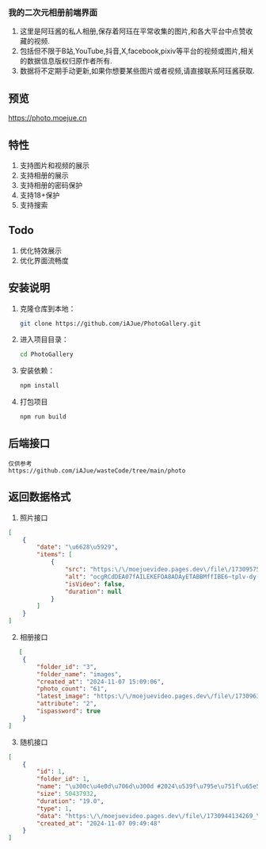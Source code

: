 ### 我的二次元相册前端界面

1. 这里是阿珏酱的私人相册,保存着阿珏在平常收集的图片,和各大平台中点赞收藏的视频.
2. 包括但不限于B站,YouTube,抖音,X,facebook,pixiv等平台的视频或图片,相关的数据信息版权归原作者所有.
3. 数据将不定期手动更新,如果你想要某些图片或者视频,请直接联系阿珏酱获取.

## 预览
https://photo.moejue.cn


## 特性

1. 支持图片和视频的展示
2. 支持相册的展示
3. 支持相册的密码保护
4. 支持18+保护
5. 支持搜索

## Todo
1. 优化特效展示
2. 优化界面流畅度


## 安装说明

1. 克隆仓库到本地：
   ```bash
   git clone https://github.com/iAJue/PhotoGallery.git
   ```

2. 进入项目目录：
   ```bash
   cd PhotoGallery
   ```

3. 安装依赖：
   ```bash
   npm install
   ```

4. 打包项目
   ```bash
   npm run build
   ```


## 后端接口
    仅供参考
    https://github.com/iAJue/wasteCode/tree/main/photo


## 返回数据格式

1. 照片接口
```json
[
    {
        "date": "\u6628\u5929",
        "items": [
            {
                "src": "https:\/\/moejuevideo.pages.dev\/file\/1730957555106_ocgRCdDEA07fAILEKEFOA8ADAyETABBMffIBE6~tplv-dy-aweme-images_q75.webp",
                "alt": "ocgRCdDEA07fAILEKEFOA8ADAyETABBMffIBE6~tplv-dy-aweme-images_q75.webp",
                "isVideo": false,
                "duration": null
            }
        ]
    }
]
```

2. 相册接口
```json
   [
    {
        "folder_id": "3",
        "folder_name": "images",
        "created_at": "2024-11-07 15:09:06",
        "photo_count": "61",
        "latest_image": "https:\/\/moejuevideo.pages.dev\/file\/1730963758087_GZIaBGlbAAALz_E.jpeg",
        "attribute": "2",
        "ispassword": true
    }
]
```
3. 随机接口
```json
[
    {
        "id": 1,
        "folder_id": 1,
        "name": "\u300c\u4e0d\u706d\u300d #2024\u539f\u795e\u751f\u65e5\u4f1a #\u539f\u795e #\u949f\u79bb_7415149072572501275.mp4",
        "size": 50437932,
        "duration": "19.0",
        "type": 1,
        "data": "https:\/\/moejuevideo.pages.dev\/file\/1730944134269_\u300c\u4e0d\u706d\u300d %232024\u539f\u795e\u751f\u65e5\u4f1a %23\u539f\u795e %23\u949f\u79bb_7415149072572501275.mp4_part_1.mp4",
        "created_at": "2024-11-07 09:49:48"
    }
]
```
